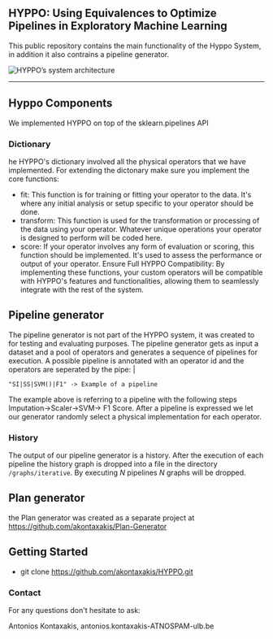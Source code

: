  HYPPO: Using Equivalences to Optimize Pipelines in Exploratory Machine Learning
---
This public repository contains the main functionality of the Hyppo System, in addition it also contrains a pipeline generator. 

![HYPPO’s system architecture](https://onedrive.live.com/embed?resid=883817D68644DE5%2125087&authkey=%21AORdRWjhTobPdrQ&width=1586&height=859)

---
## Hyppo Components
We implemented HYPPO on top of the sklearn.pipelines API
 ### Dictionary 
he HYPPO's dictionary involved all the physical operators that we have implemented. For extending the dictonary make sure you implement the core functions:
- fit: This function is for training or fitting your operator to the data. It's where any initial analysis or setup specific to your operator should be done.
- transform: This function is used for the transformation or processing of the data using your operator. Whatever unique operations your operator is designed to perform will be coded here.
- score: If your operator involves any form of evaluation or scoring, this function should be implemented. It's used to assess the performance or output of your operator.
Ensure Full HYPPO Compatibility: By implementing these functions, your custom operators will be compatible with HYPPO's features and functionalities, allowing them to seamlessly integrate with the rest of the system.
<!---
 ### Parser:
 ### Augmenter:
 ### History Manager:
-->

## Pipeline generator

The pipeline generator is not part of the HYPPO system, it was created to for testing and evaluating purposes. The pipeline generator gets as input a dataset and a pool of operators and 
generates a sequence
of pipelines for execution. A possible pipeline is annotated with an operator id and the operators are seperated by the pipe: |

```
"SI|SS|SVM()|F1" -> Example of a pipeline 
```

The example above is referring to a pipeline with the following steps Imputation->Scaler->SVM-> F1 Score. After a pipeline is expressed we 
let our generator randomly select a physical implementation for each operator. 

 ### History
The output of our pipeline generator is a history. After the execution of each pipeline the history graph is dropped into a file in the directory ```/graphs/iterative```.
By executing _N_ pipelines _N_ graphs will be dropped. 

##  Plan generator
the Plan generator was created as a separate project at https://github.com/akontaxakis/Plan-Generator

## Getting Started

- git clone https://github.com/akontaxakis/HYPPO.git

### Contact

For any questions don't hesitate to ask:

Antonios Kontaxakis, antonios.kontaxakis-ATNOSPAM-ulb.be
